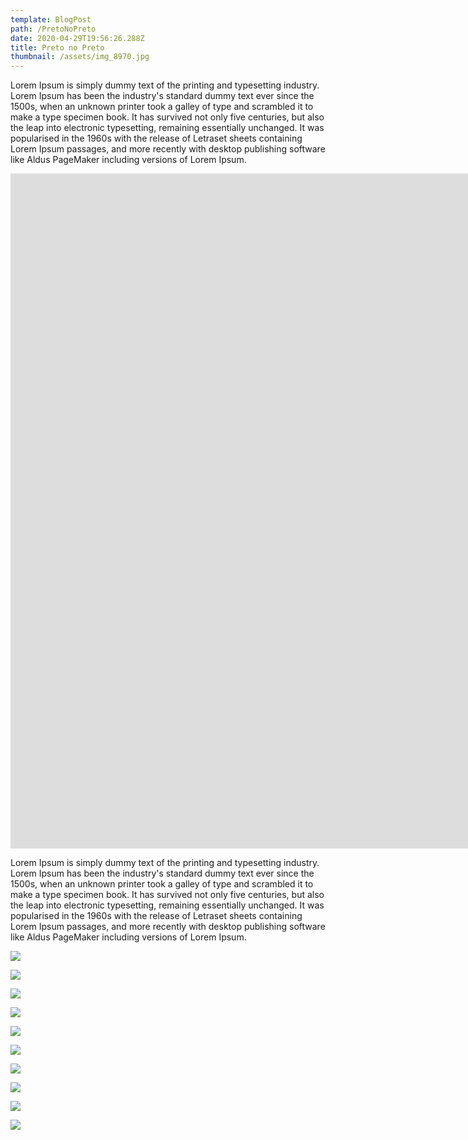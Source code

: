 ```yaml
---
template: BlogPost
path: /PretoNoPreto
date: 2020-04-29T19:56:26.288Z
title: Preto no Preto
thumbnail: /assets/img_8970.jpg
---
```

Lorem Ipsum is simply dummy text of the printing and typesetting industry. Lorem Ipsum has been the industry's standard dummy text ever since the 1500s, when an unknown printer took a galley of type and scrambled it to make a type specimen book. It has survived not only five centuries, but also the leap into electronic typesetting, remaining essentially unchanged. It was popularised in the 1960s with the release of Letraset sheets containing Lorem Ipsum passages, and more recently with desktop publishing software like Aldus PageMaker including versions of Lorem Ipsum.

<iframe src="https://player.vimeo.com/video/306243189?title=0&byline=0&portrait=0" width="1920" height="1080" frameborder="0" webkitallowfullscreen mozallowfullscreen allowfullscreen></iframe>

Lorem Ipsum is simply dummy text of the printing and typesetting industry. Lorem Ipsum has been the industry's standard dummy text ever since the 1500s, when an unknown printer took a galley of type and scrambled it to make a type specimen book. It has survived not only five centuries, but also the leap into electronic typesetting, remaining essentially unchanged. It was popularised in the 1960s with the release of Letraset sheets containing Lorem Ipsum passages, and more recently with desktop publishing software like Aldus PageMaker including versions of Lorem Ipsum.

![](/assets/img_8967.jpg)

![](/assets/img_8968.jpg)

![](/assets/img_8972.jpg)

![](/assets/img_8976.jpg)

![](/assets/img_8978.jpg)

![](/assets/img_8980.jpg)

![](/assets/img_8982.jpg)

![](/assets/img_8983.jpg)

![](/assets/img_8984.jpg)

![](/assets/img_8985.jpg)